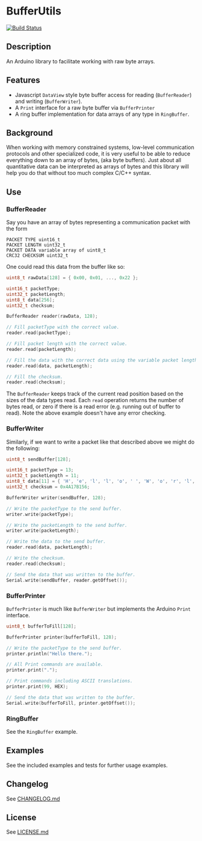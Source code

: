 BufferUtils
===========

[![Build Status](https://travis-ci.org/bakercp/BufferUtils.svg?branch=master)](https://travis-ci.org/bakercp/BufferUtils)

## Description

An Arduino library to facilitate working with raw byte arrays.

## Features

- Javascript `DataView` style byte buffer access for reading (`BufferReader`) and writing (`BufferWriter`).
- A `Print` interface for a raw byte buffer via `BufferPrinter`
- A ring buffer implementation for data arrays of any type in `RingBuffer`.

## Background

When working with memory constrained systems, low-level communication protocols and other specialized code, it is very useful to be able to reduce everything down to an array of bytes, (aka byte buffers). Just about all quantitative data can be interpreted as arrays of bytes and this library will help you do that without too much complex C/C++ syntax.

## Use

### BufferReader

Say you have an array of bytes representing a communication packet with the form

```
PACKET TYPE uint16_t
PACKET LENGTH uint32_t
PACKET DATA variable array of uint8_t
CRC32 CHECKSUM uint32_t
```

One could read this data from the buffer like so:

```c++
uint8_t rawData[128] = { 0x00, 0x01, ..., 0x22 };

uint16_t packetType;
uint32_t packetLength;
uint8_t data[256];
uint32_t checksum;

BufferReader reader(rawData, 128);

// Fill packetType with the correct value.
reader.read(packetType);

// Fill packet length with the correct value.
reader.read(packetLength);

// Fill the data with the correct data using the variable packet length.
reader.read(data, packetLength);

// Fill the checksum.
reader.read(checksum);

```

The `BufferReader` keeps track of the current read position based on the sizes of the data types read. Each `read` operation returns the number of bytes read, or zero if there is a read error (e.g. running out of buffer to read).  Note the above example doesn't have any error checking.

### BufferWriter

Similarly, if we want to write a packet like that described above we might do the following:

```c++
uint8_t sendBuffer[128];

uint16_t packetType = 13;
uint32_t packetLength = 11;
uint8_t data[11] = { 'H', 'e', 'l', 'l', 'o', ' ', 'W', 'o', 'r', 'l', 'd' };
uint32_t checksum = 0x4A17B156;

BufferWriter writer(sendBuffer, 128);

// Write the packetType to the send buffer.
writer.write(packetType);

// Write the packetLength to the send buffer.
writer.write(packetLength);

// Write the data to the send buffer.
reader.read(data, packetLength);

// Write the checksum.
reader.read(checksum);

// Send the data that was written to the buffer.
Serial.write(sendBuffer, reader.getOffset());
```

### BufferPrinter

`BufferPrinter` is much like `BufferWriter` but implements the Arduino `Print` interface.

```c++
uint8_t bufferToFill[128];

BufferPrinter printer(bufferToFill, 128);

// Write the packetType to the send buffer.
printer.println("Hello there.");

// All Print commands are available.
printer.print(".");

// Print commands including ASCII translations.
printer.print(99, HEX);

// Send the data that was written to the buffer.
Serial.write(bufferToFill, printer.getOffset());
```

### RingBuffer

See the `RingBuffer` example.

## Examples

See the included examples and tests for further usage examples.

## Changelog
See [CHANGELOG.md](CHANGELOG.md)


## License
See [LICENSE.md](LICENSE.md)